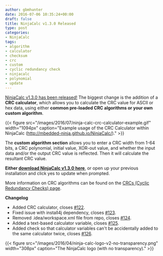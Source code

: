```yaml
---
author: gbmhunter
date: 2016-07-06 10:35:24+00:00
draft: false
title: NinjaCalc v1.3.0 Released
type: post
categories:
- NinjaCalc
tags:
- algorithm
- calculator
- checksum
- crc
- custom
- cyclic redundancy check
- ninjacalc
- polynomial
- update
---
```


[NinjaCalc v1.3.0 has been released!](http://mbedded-ninja.github.io/NinjaCalc/) The biggest change is the addition of a **CRC calculator**, which allows you to calculate the CRC value for ASCII or hex data, using either **common pre-loaded CRC algorithms or your own custom algorithm**.

{{< figure src="/images/2016/07/ninja-calc-crc-calculator-example.gif" width="1094px" caption="Example usage of the CRC Calculator within NinjaCalc (http://mbedded-ninja.github.io/NinjaCalc/)."  >}}

The **custom algorithm section** allows you to enter a CRC width from 1-64 bits, a CRC polynomial, initial value, XOR-out value, and whether the input data and/or the output CRC value is reflected. Then it will calculate the resultant CRC value.

**Either [download NinjaCalc v1.3.0 here](http://mbedded-ninja.github.io/NinjaCalc/)**, or open up your previous installation and click yes to update when prompted.

More information on CRC algorithms can be found on the [CRCs (Cyclic Redundancy Checks) page](/programming/general/crcs-cyclic-redundancy-checks).

**Changelog**

* Added CRC calculator, closes [#122](https://github.com/gbmhunter/NinjaCalc/issues/122).
* Fixed issue with install4j dependency, closes [#123](https://github.com/gbmhunter/NinjaCalc/issues/123).
* Removed .idea/workspace.xml file from repo, closes [#124](https://github.com/gbmhunter/NinjaCalc/issues/124).
* Added a text-based calculator variable, closes [#125](https://github.com/gbmhunter/NinjaCalc/issues/125).
* Added check so that calculator variables can't be accidentally added to the same calculator twice, closes [#126](https://github.com/gbmhunter/NinjaCalc/issues/126).

{{< figure src="/images/2016/04/ninja-calc-logo-v2-no-transparency.png" width="308px" caption="The NinjaCalc logo (with no transparency)."  >}}
